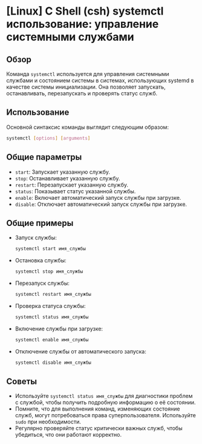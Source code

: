 # [Linux] C Shell (csh) systemctl использование: управление системными службами

## Обзор
Команда `systemctl` используется для управления системными службами и состоянием системы в системах, использующих systemd в качестве системы инициализации. Она позволяет запускать, останавливать, перезапускать и проверять статус служб.

## Использование
Основной синтаксис команды выглядит следующим образом:

```bash
systemctl [options] [arguments]
```

## Общие параметры
- `start`: Запускает указанную службу.
- `stop`: Останавливает указанную службу.
- `restart`: Перезапускает указанную службу.
- `status`: Показывает статус указанной службы.
- `enable`: Включает автоматический запуск службы при загрузке.
- `disable`: Отключает автоматический запуск службы при загрузке.

## Общие примеры
- Запуск службы:
  ```bash
  systemctl start имя_службы
  ```

- Остановка службы:
  ```bash
  systemctl stop имя_службы
  ```

- Перезапуск службы:
  ```bash
  systemctl restart имя_службы
  ```

- Проверка статуса службы:
  ```bash
  systemctl status имя_службы
  ```

- Включение службы при загрузке:
  ```bash
  systemctl enable имя_службы
  ```

- Отключение службы от автоматического запуска:
  ```bash
  systemctl disable имя_службы
  ```

## Советы
- Используйте `systemctl status имя_службы` для диагностики проблем с службой, чтобы получить подробную информацию о её состоянии.
- Помните, что для выполнения команд, изменяющих состояние служб, могут потребоваться права суперпользователя. Используйте `sudo` при необходимости.
- Регулярно проверяйте статус критически важных служб, чтобы убедиться, что они работают корректно.